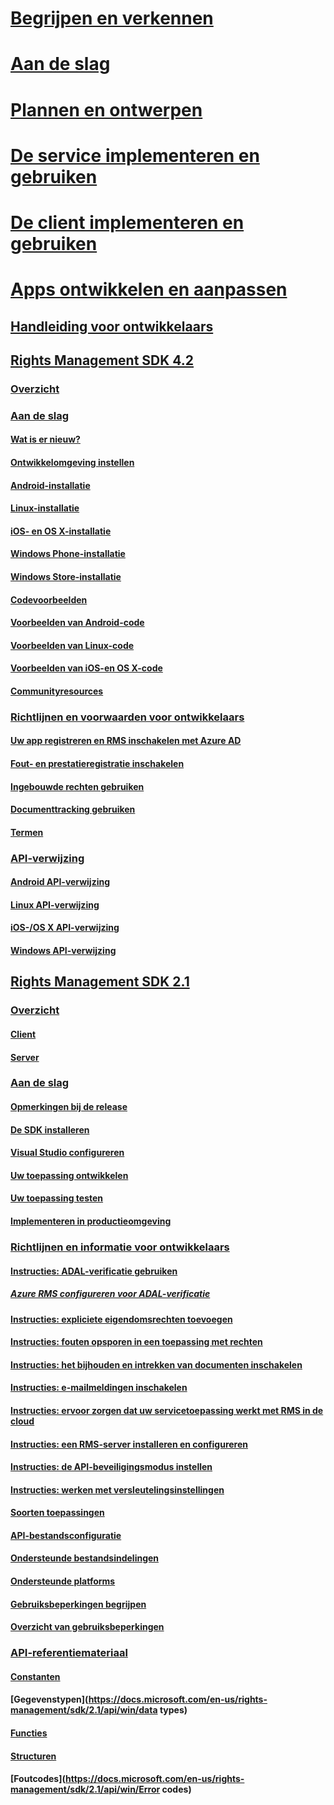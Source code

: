 # [Begrijpen en verkennen](/rights-management/understand-explore/azure-rights-management)
# [Aan de slag](/rights-management/get-started/requirements-azure-rms)
# [Plannen en ontwerpen](/rights-management/plan-design/deployment-roadmap)
# [De service implementeren en gebruiken](/rights-management/deploy-use/activate-service)
# [De client implementeren en gebruiken](/rights-management/rms-client/use-client)
# [Apps ontwikkelen en aanpassen](developers-guide.md)
## [Handleiding voor ontwikkelaars](developers-guide.md)
## [Rights Management SDK 4.2](active-directory-rights-management-services-multi-platform-thin-client-sdk-portal.md)
### [Overzicht](overview.md)
### [Aan de slag](get-started.md)
#### [Wat is er nieuw?](release-notes.md)
#### [Ontwikkelomgeving instellen](setup-Developer-environment.md)
#### [Android-installatie](android-sdk.md)
#### [Linux-installatie](linux-setup.md)
#### [iOS- en OS X-installatie](ios-sdk.md)
#### [Windows Phone-installatie](windows-phone-apps.md)
#### [Windows Store-installatie](winrt-sdk.md)
#### [Codevoorbeelden](code-examples.md)
#### [Voorbeelden van Android-code](android-code.md)
#### [Voorbeelden van Linux-code](linux-c-code-examples.md)
#### [Voorbeelden van iOS-en OS X-code](ios-os-x-code-examples.md)
#### [Communityresources](community-resources.md)
### [Richtlijnen en voorwaarden voor ontwikkelaars](core-concepts.md)
#### [Uw app registreren en RMS inschakelen met Azure AD](authentication-integration.md)
#### [Fout- en prestatieregistratie inschakelen](enabling-logging.md)
#### [Ingebouwde rechten gebruiken](built-in-rights-usage-restriction-reference.md)
#### [Documenttracking gebruiken](how-to-use-document-tracking.md)
#### [Termen](terms.md)
### [API-verwijzing](api-reference-4-2.md)
#### [Android API-verwijzing](android-namespaces.md)
#### [Linux API-verwijzing](linux-c-api-reference.md)
#### [iOS-/OS X API-verwijzing](/rights-management/sdk/4.2/api/iOS/iOS)
#### [Windows API-verwijzing](/rights-management/sdk/4.2/api/winrt/Microsoft.RightsManagement)
## [Rights Management SDK 2.1](microsoft-information-protection-and-control-client-portal.md)
### [Overzicht](ad-rms-overview.md)
#### [Client](ad-rms-client.md)
#### [Server](ad-rms-server.md)
### [Aan de slag](getting-started-with-ad-rms-2-0.md)
#### [Opmerkingen bij de release](release-notes-rtm.md)
#### [De SDK installeren](install-the-rms-sdk.md)
#### [Visual Studio configureren](how-to-configure-a-visual-studio-project-to-use-the-ad-rms-sdk-2-0.md)
#### [Uw toepassing ontwikkelen](developing-your-application.md)
#### [Uw toepassing testen](how-to-set-up-your-test-environment.md)
#### [Implementeren in productieomgeving](deploying-your-application.md)
### [Richtlijnen en informatie voor ontwikkelaars](Developer-notes.md)
#### [Instructies: ADAL-verificatie gebruiken](how-to-use-adal-authentication.md)
##### [Azure RMS configureren voor ADAL-verificatie](adal-auth.md)
#### [Instructies: expliciete eigendomsrechten toevoegen](add-explicit-owner-rights.md)
#### [Instructies: fouten opsporen in een toepassing met rechten](debugging-applications-that-use-ad-rms.md)
#### [Instructies: het bijhouden en intrekken van documenten inschakelen](tracking-content.md)
#### [Instructies: e-mailmeldingen inschakelen](how-to-enable-email-notification.md)
#### [Instructies: ervoor zorgen dat uw servicetoepassing werkt met RMS in de cloud](how-to-use-file-api-with-aadrm-cloud.md)
#### [Instructies: een RMS-server installeren en configureren](how-to-install-and-configure-an-rms-server.md)
#### [Instructies: de API-beveiligingsmodus instellen](setting-the-api-security-mode-api-mode.md)
#### [Instructies: werken met versleutelingsinstellingen](working-with-encryption.md)
#### [Soorten toepassingen](application-types.md)
#### [API-bestandsconfiguratie](file-api-configuration.md)
#### [Ondersteunde bestandsindelingen](supported-file-formats.md)
#### [Ondersteunde platforms](supported-platforms.md)
#### [Gebruiksbeperkingen begrijpen](understanding-usage-restrictions.md)
#### [Overzicht van gebruiksbeperkingen](usage-restriction-reference.md)
### [API-referentiemateriaal](api-reference-2-1.md)
#### [Constanten](https://docs.microsoft.com/en-us/rights-management/sdk/2.1/api/win/constants)
#### [Gegevenstypen](https://docs.microsoft.com/en-us/rights-management/sdk/2.1/api/win/data types)
#### [Functies](https://docs.microsoft.com/en-us/rights-management/sdk/2.1/api/win/functions)
#### [Structuren](https://docs.microsoft.com/en-us/rights-management/sdk/2.1/api/win/structures)
#### [Foutcodes](https://docs.microsoft.com/en-us/rights-management/sdk/2.1/api/win/Error codes)


<!--HONumber=Jun16_HO3-->



